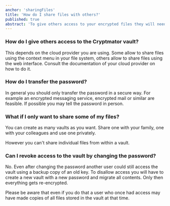```yaml
---
anchor: 'sharingFiles'
title: 'How do I share files with others?'
published: true
abstract: 'To give others access to your encrypted files they will need access to the Cryptomator vault and your password.'
---
```

### How do I give others access to the Cryptmator vault?

This depends on the cloud provider you are using. Some allow to share files using the context menu in your file system, others allow to share files using the web interface. Consult the documentation of your cloud provider on how to do it.

### How do I transfer the password?

In general you should only transfer the password in a secure way. For example an encrypted messaging service, encrypted mail or similar are feasible. If possible you may tell the password in person.

### What if I only want to share some of my files?

You can create as many vaults as you want. Share one with your family, one with your colleagues and use one privately.

However you can't share individual files from within a vault.

### Can I revoke access to the vault by changing the password?

No. Even after changing the password another user could still access the vault using a backup copy of an old key. To disallow access you will have to create a new vault with a new password and migrate all contents. Only then everything gets re-encrypted.

Please be aware that even if you do that a user who once had access may have made copies of all files stored in the vault at that time.
